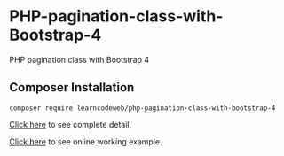 # PHP-pagination-class-with-Bootstrap-4
PHP pagination class with Bootstrap 4

## Composer Installation

`composer require learncodeweb/php-pagination-class-with-bootstrap-4`

<a href="https://learncodeweb.com/php/php-pagination-class-with-bootstrap-4/" target="_blank">Click here</a> to see complete detail.

<a href="https://learncodeweb.com/demo/php/php-pagination-class-with-bootstrap-4/index.php?tb1=Africa" target="_blank">Click here</a> to see online working example.
